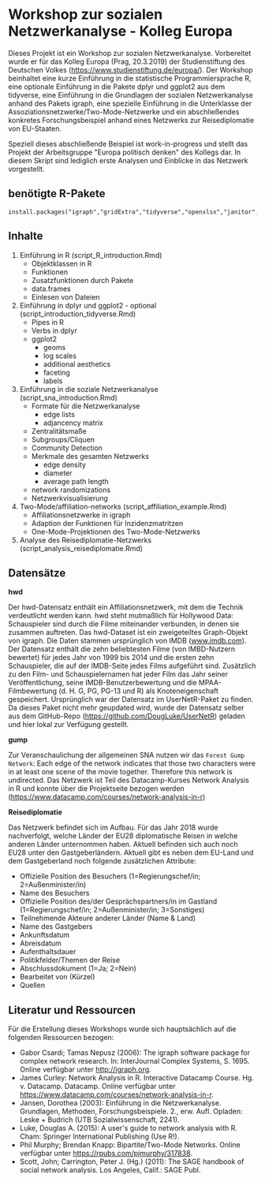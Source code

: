 # Workshop zur sozialen Netzwerkanalyse - Kolleg Europa

Dieses Projekt ist ein Workshop zur sozialen Netzwerkanalyse. Vorbereitet wurde er für das Kolleg Europa (Prag, 20.3.2019) der Studienstiftung des Deutschen Volkes (https://www.studienstiftung.de/europa/). Der Workshop beinhaltet eine kurze Einführung in die statistische Programmiersprache R, eine optionale Einführung in die Pakete dplyr und ggplot2 aus dem tidyverse, eine Einführung in die Grundlagen der sozialen Netzwerkanalyse anhand des Pakets igraph, eine spezielle Einführung in die Unterklasse der Assoziationsnetzwerke/Two-Mode-Netzwerke und ein abschließendes konkretes Forschungsbeispiel anhand eines Netzwerks zur Reisediplomatie von EU-Staaten.

Speziell dieses abschließende Beispiel ist work-in-progress und stellt das Projekt der Arbeitsgruppe "Europa politisch denken" des Kollegs dar. In diesem Skript sind lediglich erste Analysen und Einblicke in das Netzwerk vorgestellt.

## benötigte R-Pakete

```
install.packages("igraph","gridExtra","tidyverse","openxlsx","janitor","countrycode","dplyr","threejs","DT","reshape2","gapminder","viridis","knitr")
```

## Inhalte

1. Einführung in R (script_R_introduction.Rmd)
	+ Objektklassen in R
	+ Funktionen
	+ Zusatzfunktionen durch Pakete
	+ data.frames
	+ Einlesen von Dateien
2. Einführung in dplyr und ggplot2 - optional (script_introduction_tidyverse.Rmd)
	+ Pipes in R
	+ Verbs in dplyr
	+ ggplot2
		+ geoms
		+ log scales
		+ additional aesthetics
		+ faceting
		+ labels
3. Einführung in die soziale Netzwerkanalyse (script_sna_introduction.Rmd)
	+ Formate für die Netzwerkanalyse
		+ edge lists
		+ adjancency matrix
	+ Zentralitätsmaße
	+ Subgroups/Cliquen
	+ Community Detection
	+ Merkmale des gesamten Netzwerks
		+ edge density
		+ diameter
		+ average path length
	+ network randomizations
	+ Netzwerkvisualisierung
4. Two-Mode/affiliation-networks (script_affiliation_example.Rmd)
	+ Affiliationsnetzwerke in igraph
	+ Adaption der Funktionen für Inzidenzmatritzen
	+ One-Mode-Projektionen des Two-Mode-Netzwerks
5. Analyse des Reisediplomatie-Netzwerks (script_analysis_reisediplomatie.Rmd)

		
## Datensätze

**hwd**

Der hwd-Datensatz enthält ein Affiliationsnetzwerk, mit dem die Technik verdeutlicht werden kann. hwd steht mutmaßlich für Hollywood Data: Schauspieler sind durch die Filme miteinander verbunden, in denen sie zusammen auftreten. Das hwd-Dataset ist ein zweigeteiltes Graph-Objekt von igraph. Die Daten stammen ursprünglich von IMDB (www.imdb.com). Der Datensatz enthält die zehn beliebtesten Filme (von IMBD-Nutzern bewertet) für jedes Jahr von 1999 bis 2014 und die ersten zehn Schauspieler, die auf der IMDB-Seite jedes Films aufgeführt sind. Zusätzlich zu den Film- und Schauspielernamen hat jeder Film das Jahr seiner Veröffentlichung, seine IMDB-Benutzerbewertung und die MPAA-Filmbewertung (d. H. G, PG, PG-13 und R) als Knoteneigenschaft gespeichert.
Ursprünglich war der Datensatz im UserNetR-Paket zu finden. Da dieses Paket nicht mehr geupdated wird, wurde der Datensatz selber aus dem GitHub-Repo (https://github.com/DougLuke/UserNetR) geladen und hier lokal zur Verfügung gestellt.

**gump**

Zur Veranschaulichung der allgemeinen SNA nutzen wir das ```Forest Gump Network```: Each edge of the network indicates that those two characters were in at least one scene of the movie together. Therefore this network is undirected. Das Netzwerk ist Teil des Datacamp-Kurses Network Analysis in R und konnte über die Projektseite bezogen werden (https://www.datacamp.com/courses/network-analysis-in-r)

**Reisediplomatie**

Das Netzwerk befindet sich im Aufbau. Für das Jahr 2018 wurde nachverfolgt, welche Länder der EU28 diplomatische Reisen in welche anderen Länder unternommen haben. Aktuell befinden sich auch noch EU28 unter den Gastgeberländern. Aktuell gibt es neben dem EU-Land und dem Gastgeberland noch folgende zusätzlichen Attribute:
* Offizielle Position des Besuchers (1=Regierungschef/in; 2=Außenminister/in)
* Name des Besuchers
* Offizielle Position des/der Gesprächspartners/in im Gastland (1=Regierungschef/in; 2=Außenminister/in; 3=Sonstiges)
* Teilnehmende Akteure anderer Länder (Name & Land)
* Name des Gastgebers
* Ankunftsdatum
* Abreisdatum
* Aufenthaltsdauer
* Politikfelder/Themen der Reise
* Abschlussdokument (1=Ja; 2=Nein)
* Bearbeitet von (Kürzel)
* Quellen

## Literatur und Ressourcen

Für die Erstellung dieses Workshops wurde sich hauptsächlich auf die folgenden Ressourcen bezogen:

* Gabor Csardi; Tamas Nepusz (2006): The igraph software package for complex network research. In: InterJournal Complex Systems, S. 1695. Online verfügbar unter http://igraph.org.
* James Curley: Network Analysis in R. Interactive Datacamp Course. Hg. v. Datacamp. Datacamp. Online verfügbar unter https://www.datacamp.com/courses/network-analysis-in-r.
* Jansen, Dorothea (2003): Einführung in die Netzwerkanalyse. Grundlagen, Methoden, Forschungsbeispiele. 2., erw. Aufl. Opladen: Leske + Budrich (UTB Sozialwissenschaft, 2241).
* Luke, Douglas A. (2015): A user's guide to network analysis with R. Cham: Springer International Publishing (Use R!).
* Phil Murphy; Brendan Knapp: Bipartite/Two-Mode Networks. Online verfügbar unter https://rpubs.com/pjmurphy/317838.
* Scott, John; Carrington, Peter J. (Hg.) (2011): The SAGE handbook of social network analysis. Los Angeles, Calif.: SAGE Publ.
